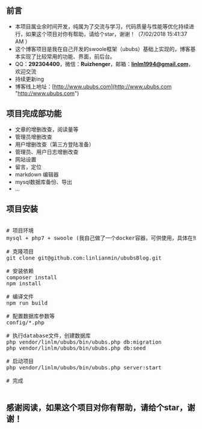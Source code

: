 ## 前言 ##
- 本项目属业余时间开发，纯属为了交流与学习，代码质量与性能等优化持续进行，如果这个项目对你有帮助，请给个star，谢谢！（7/02/2018 15:41:37 AM ）
- 这个博客项目是我在自己开发的swoole框架（ububs）基础上实现的，博客基本实现了比较常用的功能、界面，前后台。
- QQ：**292304400**，微信：**Ruizhenger**，邮箱：**linlm1994@gmail.com**，欢迎交流
- 持续更新ing
- 博客线上地址：[http://www.ububs.com](http://www.ububs.com "http://www.ububs.com")

## 项目完成部功能 ##
- 文章的增删改查，阅读量等
- 管理员增删改查
- 用户增删改查（第三方登陆准备）
- 管理员、用户日志增删改查
- 网站设置
- 留言，定位
- markdown 编辑器
- mysql数据库备份、导出
- ...

## 项目安装 ##
<pre>

# 项目环境
mysql + php7 + swoole (我自己做了一个docker容器，可供使用，具体在博客里面有介绍)

# 克隆项目
git clone git@github.com:linlianmin/ububsBlog.git

# 安装依赖
composer install
npm install

# 编译文件
npm run build

# 配置数据库参数等
config/*.php

# 执行database文件，创建数据库
php vendor/linlm/ububs/bin/ububs.php db:migration
php vendor/linlm/ububs/bin/ububs.php db:seed

# 启动项目
php vendor/linlm/ububs/bin/ububs.php server:start

# 完成

</pre>

## 感谢阅读，如果这个项目对你有帮助，请给个star，谢谢！ ##